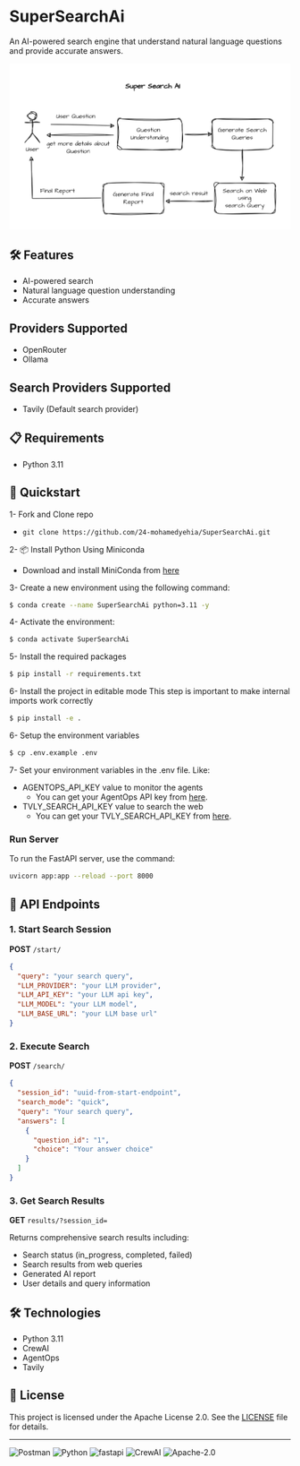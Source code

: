 # SuperSearchAi
An AI-powered search engine that understand natural language questions and provide accurate answers.

![SuperSearchAi](./public/supersearchai.png)

## 🛠 Features
- AI-powered search 
- Natural language question understanding
- Accurate answers

## Providers Supported
- OpenRouter
- Ollama

## Search Providers Supported
- Tavily (Default search provider)

## 📋 Requirements
- Python 3.11

## 🚀 Quickstart

1- Fork and Clone repo
 - `git clone https://github.com/24-mohamedyehia/SuperSearchAi.git`

2- 📦 Install Python Using Miniconda
 - Download and install MiniConda from [here](https://www.anaconda.com/docs/getting-started/miniconda/main#quick-command-line-install)

3- Create a new environment using the following command:
```bash
$ conda create --name SuperSearchAi python=3.11 -y
```

4- Activate the environment:
```bash
$ conda activate SuperSearchAi
```

5- Install the required packages
```bash
$ pip install -r requirements.txt
```
6- Install the project in editable mode
This step is important to make internal imports work correctly
```bash
$ pip install -e .
```

6- Setup the environment variables
```bash
$ cp .env.example .env
```

7- Set your environment variables in the .env file. Like:
- AGENTOPS_API_KEY value to monitor the agents
    - You can get your AgentOps API key from [here](https://agentops.com/).
- TVLY_SEARCH_API_KEY value to search the web
    - You can get your TVLY_SEARCH_API_KEY from [here](https://app.tavily.com/).

### Run Server
To run the FastAPI server, use the command:
```bash
uvicorn app:app --reload --port 8000
```

## 📡 API Endpoints

### 1. Start Search Session
**POST** `/start/`
```json
{
  "query": "your search query",
  "LLM_PROVIDER": "your LLM provider",
  "LLM_API_KEY": "your LLM api key",
  "LLM_MODEL": "your LLM model",
  "LLM_BASE_URL": "your LLM base url"
}
```

### 2. Execute Search
**POST** `/search/`
```json
{
  "session_id": "uuid-from-start-endpoint",
  "search_mode": "quick",
  "query": "Your search query",
  "answers": [
    {
      "question_id": "1",
      "choice": "Your answer choice"
    }
  ]
}
```

### 3. Get Search Results
**GET** `results/?session_id=`

Returns comprehensive search results including:
- Search status (in_progress, completed, failed)
- Search results from web queries
- Generated AI report
- User details and query information

## 🛠 Technologies
- Python 3.11
- CrewAI
- AgentOps
- Tavily    

## 📜 License
This project is licensed under the Apache License 2.0. See the [LICENSE](./LICENSE) file for details.

---
![Postman](https://img.shields.io/badge/Postman-FF6C37.svg?style=for-the-badge&logo=Postman&logoColor=white)
![Python](https://img.shields.io/badge/python-3.11-blue)
![fastapi](https://img.shields.io/badge/fastapi-109989?style=for-the-badge&logo=FASTAPI&logoColor=white)
![CrewAI](https://img.shields.io/badge/CrewAI-FF5A50.svg?style=for-the-badge&logo=CrewAI&logoColor=white)
![Apache-2.0](https://img.shields.io/badge/Apache--2.0-green?style=for-the-badge)

